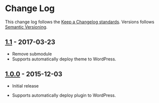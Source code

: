 # Change Log

This change log follows the [Keep a Changelog standards]. Versions follows [Semantic Versioning].

## [1.1] - 2017-03-23

* Remove submodule
* Supports automatically deploy theme to WordPress.


## [1.0.0] - 2015-12-03

* Initial release
* Supports automatically deploy plugin to WordPress.

  [Keep a Changelog standards]: http://keepachangelog.com/
  [Semantic Versioning]: http://semver.org/
  [1.0.0]: https://github.com/lite3/deploy2wp/releases/tag/1.0.0
  [1.1]: https://github.com/lite3/deploy2wp/releases/tag/1.1
